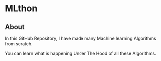 # MLthon

## About
In this GitHub Repository, I have made many Machine learning Algorithms from scratch.

You can learn what is happening Under The Hood of all these Algorithms.
